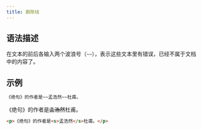 ```yaml
---
title: 删除线
---
```


## 语法描述

在文本的前后各输入两个波浪号（`~~`），表示这些文本里有错误，已经不属于文档中的内容了。

## 示例

```markdown
《绝句》的作者是~~孟浩然~~杜甫。
```

<div class='exmp'>
  <div class='exmp-container'>
    <p>《绝句》的作者是<s>孟浩然</s>杜甫。</p>
  </div>
</div>

```html
<p>《绝句》的作者是<s>孟浩然</s>杜甫。</p>
```

